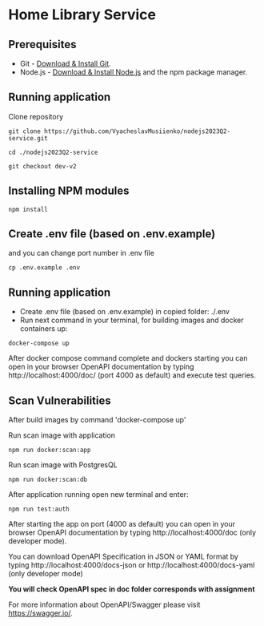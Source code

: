 # Home Library Service

## Prerequisites

- Git - [Download & Install Git](https://git-scm.com/downloads).
- Node.js - [Download & Install Node.js](https://nodejs.org/en/download/) and the npm package manager.

## Running application

Clone repository

```
git clone https://github.com/VyacheslavMusiienko/nodejs2023Q2-service.git
```

```
cd ./nodejs2023Q2-service
```

```
git checkout dev-v2
```

## Installing NPM modules

```
npm install
```

## Create .env file (based on .env.example)
and you can change port number in .env file

```
cp .env.example .env
```
## Running application

- Create .env file (based on .env.example) in copied folder: ./.env
- Run next command in your terminal, for building images and docker containers up:

```
docker-compose up
```

After docker compose command complete and dockers starting you can open in your browser OpenAPI documentation by typing http://localhost:4000/doc/ (port 4000 as default) and execute test queries.

## Scan Vulnerabilities
After build images by command 'docker-compose up'

 Run scan image with application
  ```
  npm run docker:scan:app
  ```

   Run scan image with PostgresQL
  ```
  npm run docker:scan:db
  ```

After application running open new terminal and enter:

```
npm run test:auth
```

After starting the app on port (4000 as default) you can open
in your browser OpenAPI documentation by typing http://localhost:4000/doc (only developer mode).

You can download OpenAPI Specification in JSON or YAML format  by typing http://localhost:4000/docs-json
or http://localhost:4000/docs-yaml (only developer mode)

**You will check OpenAPI spec in doc folder corresponds with assignment**

For more information about OpenAPI/Swagger please visit https://swagger.io/.